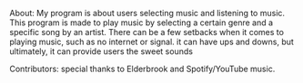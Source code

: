 About:
My program is about users selecting music and listening to music. This program is made to play music by selecting a certain genre and a specific song by an artist. There can be a few setbacks when it comes to playing music, such as no internet or signal. it can have ups and downs, but ultimately, it can provide users the sweet sounds

Contributors: 
special thanks to Elderbrook and Spotify/YouTube music.


